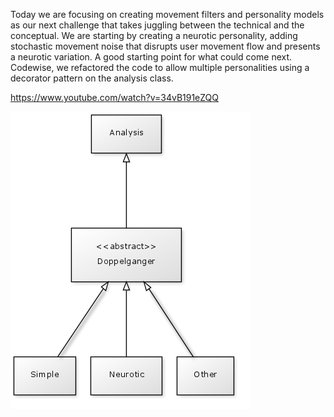 Today we are focusing on creating movement filters and personality models as our next challenge that takes juggling between the technical and the conceptual. We are starting by creating a neurotic personality, adding stochastic movement noise that disrupts user movement flow and presents a neurotic variation. A good starting point for what could come next. Codewise, we refactored the code to allow multiple personalities using a decorator pattern on the analysis class.

https://www.youtube.com/watch?v=34vB191eZQQ


![Example Image](../project_images/diagram.png?raw=true "Example Image")
